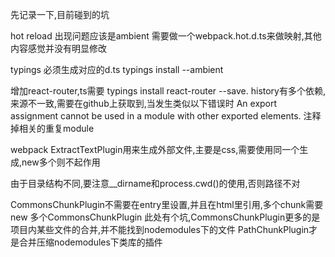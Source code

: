 先记录一下,目前碰到的坑

hot reload 出现问题应该是ambient 需要做一个webpack.hot.d.ts来做映射,其他内容感觉并没有明显修改

typings 必须生成对应的d.ts
typings install --ambient

增加react-router,ts需要
typings install react-router --save.
history有多个依赖,来源不一致,需要在github上获取到,当发生类似以下错误时
An export assignment cannot be used in a module with other exported elements.
注释掉相关的重复module


webpack
ExtractTextPlugin用来生成外部文件,主要是css,需要使用同一个生成,new多个则不起作用

由于目录结构不同,要注意__dirname和process.cwd()的使用,否则路径不对

CommonsChunkPlugin不需要在entry里设置,并且在html里引用,多个chunk需要new 多个CommonsChunkPlugin
此处有个坑,CommonsChunkPlugin更多的是项目内某些文件的合并,并不能找到nodemodules下的文件
PathChunkPlugin才是合并压缩nodemodules下类库的插件
